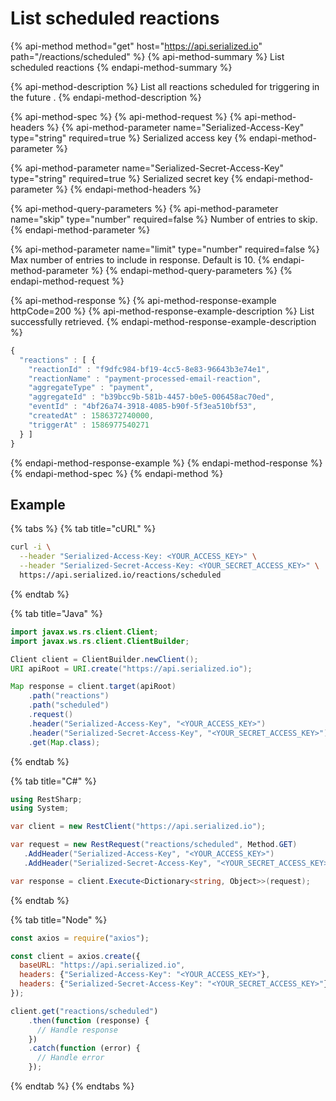 # List scheduled reactions

{% api-method method="get" host="https://api.serialized.io" path="/reactions/scheduled" %}
{% api-method-summary %}
List scheduled reactions
{% endapi-method-summary %}

{% api-method-description %}
List all reactions scheduled for triggering in the future .
{% endapi-method-description %}

{% api-method-spec %}
{% api-method-request %}
{% api-method-headers %}
{% api-method-parameter name="Serialized-Access-Key" type="string" required=true %}
Serialized access key
{% endapi-method-parameter %}

{% api-method-parameter name="Serialized-Secret-Access-Key" type="string" required=true %}
Serialized secret key
{% endapi-method-parameter %}
{% endapi-method-headers %}

{% api-method-query-parameters %}
{% api-method-parameter name="skip" type="number" required=false %}
Number of entries to skip.
{% endapi-method-parameter %}

{% api-method-parameter name="limit" type="number" required=false %}
Max number of entries to include in response. Default is 10.
{% endapi-method-parameter %}
{% endapi-method-query-parameters %}
{% endapi-method-request %}

{% api-method-response %}
{% api-method-response-example httpCode=200 %}
{% api-method-response-example-description %}
List successfully retrieved.
{% endapi-method-response-example-description %}

```javascript
{
  "reactions" : [ {
    "reactionId" : "f9dfc984-bf19-4cc5-8e83-96643b3e74e1",
    "reactionName" : "payment-processed-email-reaction",
    "aggregateType" : "payment",
    "aggregateId" : "b39bcc9b-581b-4457-b0e5-006458ac70ed",
    "eventId" : "4bf26a74-3918-4085-b90f-5f3ea510bf53",
    "createdAt" : 1586372740000,
    "triggerAt" : 1586977540271
  } ]
}
```
{% endapi-method-response-example %}
{% endapi-method-response %}
{% endapi-method-spec %}
{% endapi-method %}

## Example

{% tabs %}
{% tab title="cURL" %}
```bash
curl -i \
  --header "Serialized-Access-Key: <YOUR_ACCESS_KEY>" \
  --header "Serialized-Secret-Access-Key: <YOUR_SECRET_ACCESS_KEY>" \
  https://api.serialized.io/reactions/scheduled
```
{% endtab %}

{% tab title="Java" %}
```java
import javax.ws.rs.client.Client;
import javax.ws.rs.client.ClientBuilder;

Client client = ClientBuilder.newClient();
URI apiRoot = URI.create("https://api.serialized.io");

Map response = client.target(apiRoot)
    .path("reactions")
    .path("scheduled")
    .request()
    .header("Serialized-Access-Key", "<YOUR_ACCESS_KEY>")
    .header("Serialized-Secret-Access-Key", "<YOUR_SECRET_ACCESS_KEY>")
    .get(Map.class);
```
{% endtab %}

{% tab title="C\#" %}
```csharp
using RestSharp;
using System;

var client = new RestClient("https://api.serialized.io");

var request = new RestRequest("reactions/scheduled", Method.GET)
   .AddHeader("Serialized-Access-Key", "<YOUR_ACCESS_KEY>")
   .AddHeader("Serialized-Secret-Access-Key", "<YOUR_SECRET_ACCESS_KEY>");

var response = client.Execute<Dictionary<string, Object>>(request);
```
{% endtab %}

{% tab title="Node" %}
```javascript
const axios = require("axios");

const client = axios.create({
  baseURL: "https://api.serialized.io",
  headers: {"Serialized-Access-Key": "<YOUR_ACCESS_KEY>"},
  headers: {"Serialized-Secret-Access-Key": "<YOUR_SECRET_ACCESS_KEY>"}
});

client.get("reactions/scheduled")
    .then(function (response) {
      // Handle response
    })
    .catch(function (error) {
      // Handle error
    });
```
{% endtab %}
{% endtabs %}

